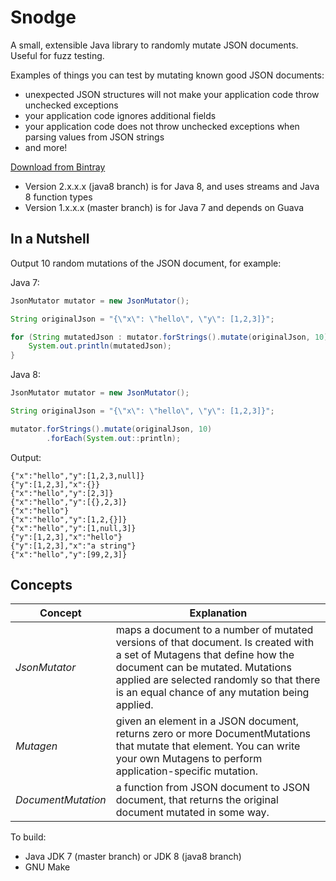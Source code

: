 Snodge
======

A small, extensible Java library to randomly mutate JSON documents. Useful for fuzz testing.

Examples of things you can test by mutating known good JSON documents:

- unexpected JSON structures will not make your application code throw unchecked exceptions
- your application code ignores additional fields
- your application code does not throw unchecked exceptions when parsing values from JSON strings
- and more!


[Download from Bintray](https://bintray.com/npryce/maven/snodge/)

- Version 2.x.x.x (java8 branch) is for Java 8, and uses streams and Java 8 function types
- Version 1.x.x.x (master branch) is for Java 7 and depends on Guava


In a Nutshell
-------------

Output 10 random mutations of the JSON document, for example:

Java 7:

~~~~~~~~~~~~~~~~~~~~~~java
JsonMutator mutator = new JsonMutator();

String originalJson = "{\"x\": \"hello\", \"y\": [1,2,3]}";

for (String mutatedJson : mutator.forStrings().mutate(originalJson, 10)) {
    System.out.println(mutatedJson);
}
~~~~~~~~~~~~~~~~~~~~~~

Java 8:

~~~~~~~~~~~~~~~~~~~~~~java
JsonMutator mutator = new JsonMutator();

String originalJson = "{\"x\": \"hello\", \"y\": [1,2,3]}";

mutator.forStrings().mutate(originalJson, 10)
        .forEach(System.out::println);
~~~~~~~~~~~~~~~~~~~~~~

Output:

~~~~~~~~~~~~~~~~~~~~~~
{"x":"hello","y":[1,2,3,null]}
{"y":[1,2,3],"x":{}}
{"x":"hello","y":[2,3]}
{"x":"hello","y":[{},2,3]}
{"x":"hello"}
{"x":"hello","y":[1,2,{}]}
{"x":"hello","y":[1,null,3]}
{"y":[1,2,3],"x":"hello"}
{"y":[1,2,3],"x":"a string"}
{"x":"hello","y":[99,2,3]}
~~~~~~~~~~~~~~~~~~~~~~


Concepts
--------

| **Concept**        | **Explanation** |
|--------------------|-----------------|
| *JsonMutator*      | maps a document to a number of mutated versions of that document. Is created with a set of Mutagens that define how the document can be mutated.  Mutations applied are selected randomly so that there is an equal chance of any mutation being applied. |
| *Mutagen*          | given an element in a JSON document, returns zero or more DocumentMutations that mutate that element.  You can write your own Mutagens to perform application-specific mutation. |
| *DocumentMutation* | a function from JSON document to JSON document, that returns the original document mutated in some way. |


To build:

* Java JDK 7 (master branch) or JDK 8 (java8 branch)
* GNU Make
